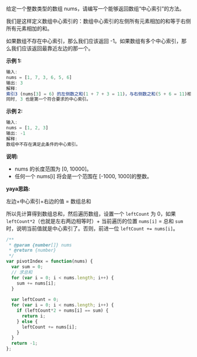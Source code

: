 给定一个整数类型的数组 nums，请编写一个能够返回数组“中心索引”的方法。

我们是这样定义数组中心索引的：数组中心索引的左侧所有元素相加的和等于右侧所有元素相加的和。

如果数组不存在中心索引，那么我们应该返回 -1。如果数组有多个中心索引，那么我们应该返回最靠近左边的那一个。

**示例 1:**
```js
输入: 
nums = [1, 7, 3, 6, 5, 6]
输出: 3
解释: 
索引3 (nums[3] = 6) 的左侧数之和(1 + 7 + 3 = 11)，与右侧数之和(5 + 6 = 11)相等。
同时, 3 也是第一个符合要求的中心索引。
```

**示例 2:**
```js
输入: 
nums = [1, 2, 3]
输出: -1
解释: 
数组中不存在满足此条件的中心索引。
```

**说明:**
* nums 的长度范围为 [0, 10000]。
* 任何一个 nums[i] 将会是一个范围在 [-1000, 1000]的整数。

**yaya思路:**

左边+中心索引+右边的值 = 数组总和

所以先计算得到数组总和，然后遍历数组，设置一个 `leftCount` 为 0，如果 `leftCount*2`（也就是左右两边相等时）+ 当前遍历的位置 `nums[i]` = 总和 `sum` 时，说明当前值就是中心索引了。否则，前进一位 `leftCount += nums[i]`。

```js
/**
 * @param {number[]} nums
 * @return {number}
 */
var pivotIndex = function(nums) {
  var sum = 0;
  // 求总和
  for (var i = 0; i < nums.length; i++) {
    sum += nums[i];
  }
  
  var leftCount = 0;
  for (var i = 0; i < nums.length; i++) {
    if (leftCount*2 + nums[i] == sum) {
      return i;
    } else {
      leftCount += nums[i];
    }
  }
  return -1;
};
```